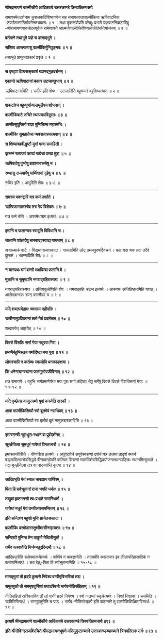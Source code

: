 **श्रीमद्रामायणे वाल्मीकीये आदिकाव्ये उत्तरकाण्डे त्रिनवतितमःसर्गः**

रामाश्वमेधदर्शनाय कुशलवादिशिष्यगणेन सह समागतवतावाल्मीकिना ऋषिवाटनिक -टेपर्णशालानिर्मापणेनतत्रवासः ॥ १ ॥ तथा कुशलवौप्रति परेद्युः प्रभाते यज्ञवाटनिकटादिषु -श्रीरामायणगानचोदनपूर्वकं रामेणप्रश्ने आत्मनोर्वाल्मीकिशिष्यत्वकीर्तननियोजनम् ॥ २ ॥

**वर्तमाने तथाभूते यज्ञे च परमाद्भुते ।**

**सशिष्य आजगामाशु वाल्मीकिर्मुनिपुङ्गवः ॥ १ ॥**

तथाभूते प्रागुक्तप्रकारं प्रवृत्ते ॥ १ ॥

****

**स दृष्ट्वा दिव्यसङ्काशं यज्ञमद्भुतदर्शनम् ।**

**एकान्ते ऋषिवाटानां चकार उटजान्छुभान् ॥ २ ॥**

ऋषिवाटानामिति । समीप इति शेषः । उटजानिति बहुवचनं बहुशिष्यत्वात् ॥ २ ॥

****

**शकटांश्च बहून्पूर्णान्फलमूलैश्च शोभनान् ।**

**वाल्मीकिवाटे रुचिरे स्थापयन्नविदूरतः ॥ ३ ॥**

**आसीत्सुपूजितो राज्ञा मुनिभिश्च महात्मभिः ।**

**वाल्मीकिः सुमहातेजा न्यवसत्परमात्मवान् ॥ ४ ॥**

**स शिष्यावब्रवीद्धृष्टौ युवां गत्वा समाहितौ ।**

**कृत्स्नं रामायणं काव्यं गायेथां परया मुदा ॥ ५ ॥**

**ऋषिवाटेषु पुण्येषु ब्राह्मणावसथेषु च ।**

**रथ्यासु राजमार्गेषु पार्थिवानां गृहेषु च ॥ ६ ॥**

रुचिर इति । अभूदिति शेषः ॥ ३-६ ॥

****

**रामस्य भवनद्वारि यत्र कर्म प्रवर्तते ।**

**ऋत्विजामग्रतश्चैव तत्र गेयं विशेषतः ॥ ७ ॥**

यत्र कर्म चेति । अश्वमेधयाग इत्यर्थः ॥ ७ ॥

****

**इमानि च फलान्यत्र स्वादूनि विविधानि च ।**

**जातानि पर्वताग्रेषु चास्वाद्यास्वाद्य गायताम् ॥ ८ ॥**

अत्रास्माकं वाटे । विद्यमानान्यास्वाद्य । गायतामिति लोट् प्रथमपुरुषद्विवचनं । यदा यदा श्रमः तदा तदैवं कुरुतं । भवन्ताविति शेषः ॥ ८ ॥

****

**न यास्यथः श्रमं वत्सौ भक्षयित्वा फलानि वै ।**

**मूलानि च सुमृष्टानि नगराद्बहिरास्यथः ॥ ९ ॥**

नगराद्बहिरास्यथः । क्षत्रियकुलेष्विति शेषः । नगराद्बहिः उटज इत्यर्थः । आस्यथः अधितिष्ठतमिति यावत् । आसेच्छान्दसः श्यन् परस्मैपदं च ॥ ९ ॥

****

**यदि शब्दापयेद्रामः श्रवणाय महीपतिः ।**

**ऋषीणामुपविष्टानां ततो गेयं प्रवर्तताम् ॥ १० ॥**

शब्दापयेत् आह्वयेत् ॥ १० ॥

****

**दिवसे विंशतिः सर्गा गेया मधुरया गिरा ।**

**प्रमाणैर्बहुभिस्तत्र यथोद्दिष्टा मया पुरा ॥ ११ ॥**

**लोभश्चापि न कर्तव्यः स्वल्पोपि धनकाङ्क्षया ।**

**किं धनेनाश्रमस्थानां फलमूलोपजीविनाम् ॥ १२ ॥**

तत्र रामायणे । बहुभिः सर्गप्रमाणैर्यथा मया पुरा सर्गा उद्दिष्टाः तेषु सर्गेषु दिवसे दिवसे विंशतिसर्गा गेयाः ॥ ११-१२ ॥

****

**यदि पृच्छेत्स काकुत्स्थो युवां कस्येति दारकौ ।**

**आवां वाल्मीकिशिष्यौ स्वो ब्रूतमेवं नराधिपम् ॥ १३ ॥**

आवां वाल्मीकिशिष्यौ स्व इत्येवं ब्रूतं नामुकदारकाविति ॥ १३ ॥

****

**इमास्तन्त्रीः सुमधुराः स्थानं वा पूर्वदर्शनम् ।**

**सूर्च्छयित्वा सुमधुरं गायेथां विगतज्वरौ ॥ १४ ॥**

इमास्तन्त्रीरिति । वीणाशिरा इत्यर्थः । अपूर्वदर्शनं अपूर्वस्वराणां दर्शनं यत्र तत्तथा तादृशं स्थानं षड्जादिस्वरभेदसिद्धये वीणादण्डोपरि कल्पितं शिराणां स्पर्शविशेषसिद्धिप्रयोजनस्थानपङ्किः स्थानमित्युच्यते । तद्वा मूर्च्छयित्वा तत्र वा नादव्याप्तिं कृत्वा ॥ १४ ॥

****

**आदिप्रभृति गेयं स्यान्न चावज्ञाय पार्थिवम् ।**

**पिता हि सर्वभूतानां राजा भवति धर्मतः ॥ १५ ॥**

**तद्युवां हृष्टमनसौ श्वः प्रभाते समास्थितौ ।**

**गायेथां मधुरं गेयं तन्त्रीलयसमन्वितम् ॥ १६ ॥**

**इति सन्दिश्य बहुशो मुनिः प्राचेतसस्तदा ।**

**वाल्मीकिः परमोदारस्तूष्णीमासीन्महायशाः ॥ १७ ॥**

**सन्दिष्टौ मुनिना तेन तावुभौ मैथिलीसुतौ ।**

**तथैव करवावेति निर्जग्मतुररिन्दमौ ॥ १८ ॥**

आदिप्रभृतीति संक्षेपमारभ्येत्यर्थः । पार्थिवं न चावज्ञायेति । तत्समीपे स्थलान्तर इव लीलापरिहासादिकं न कर्तव्यमित्यर्थः । तत्र हेतुः-पिता हि सर्वभूतानामिति ॥ १५-१८ ॥

****

**तामद्भुतां तौ हृदये कुमारौ निवेश्य वाणीमृषिभाषितां तदा ।**

**समुत्सुकौ तौ सममृषतुर्निशां यथाऽश्विनौ भार्गवनीतिसंहिताम् ॥ १९ ॥**

नीतिसंहितां अश्विनाविव तौ तां वाणीं हृदये निवेश्य । श्वो गातव्यां स्मृत्वेत्यर्थः । निशां निशायां । सममिति । ऋषिभिरित्यर्थः । सममूषतुरिति च पाठः । भार्गव-नीतिसंस्कृतौ इति पाठान्तरे तु वाल्मीकिशिक्षितावित्यर्थः ॥ १९ ॥

****

**इत्यार्षे श्रीमद्रामायणे वाल्मीकीये आदिकाव्ये उत्तरकाण्डे त्रिनवतितमःसर्गः॥९३ ॥**

**इति श्रीगोविन्दराजविरचिते श्रीमद्रामायणभूषणे मणिमुकुटाख्याने उत्तरकाण्डव्याख्याने त्रिनवतितमः सर्गः ॥ ९३ ॥**
